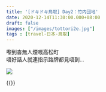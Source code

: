 ```yaml
---
title: '[ドキドキ鳥取] Day2：竹内団地'
date: 2020-12-14T11:30:00.000+08:00
draft: false
images: ["/images/tottori2e.jpg"]
tags : [travel-日本-鳥取]
---
```


嚟到杳無人煙嘅高松町  
唔好話人就連指示路牌都見唔到...  

![](/images/tottori2e.jpg)

 


{{<tottori>}}  
